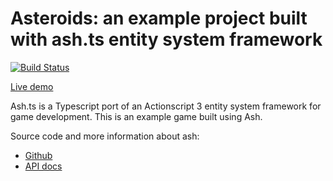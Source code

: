 # Asteroids: an example project built with ash.ts entity system framework
[![Build Status](https://travis-ci.com/icek/asteroids.svg?branch=master)](https://travis-ci.com/icek/asteroids)

[Live demo](https://icek.github.io/asteroids)

Ash.ts is a Typescript port of an Actionscript 3 entity system framework for game development. This is an example game built using Ash.

Source code and more information about ash:

* [Github](https://github.com/icek/ash)
* [API docs](https://icek.github.io/ash)

